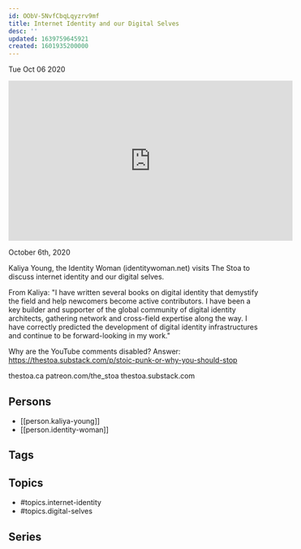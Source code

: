 ```yaml
---
id: OObV-5NvfCbqLqyzrv9mf
title: Internet Identity and our Digital Selves
desc: ''
updated: 1639759645921
created: 1601935200000
---
```





Tue Oct 06 2020

<iframe width="560" height="315" src="https://www.youtube.com/embed/q-9h7v4N39s" title="Internet Identity and our Digital Selves w/ Kaliya Young (Identity Woman)" frameborder="0" allow="accelerometer; autoplay; clipboard-write; encrypted-media; gyroscope; picture-in-picture" allowfullscreen ></iframe>

October 6th, 2020

Kaliya Young, the Identity Woman (identitywoman.net) visits The Stoa to discuss internet identity and our digital selves.

From Kaliya: "I have written several books on digital identity that demystify the field and help newcomers become active contributors. I have been a key builder and supporter of the global community of digital identity architects, gathering network and cross-field expertise along the way. I have correctly predicted the development of digital identity infrastructures and continue to be forward-looking in my work."

Why are the YouTube comments disabled? Answer: https://thestoa.substack.com/p/stoic-punk-or-why-you-should-stop

thestoa.ca
patreon.com/the_stoa
thestoa.substack.com

## Persons

- [[person.kaliya-young]]
- [[person.identity-woman]]

## Tags



## Topics

- #topics.internet-identity
- #topics.digital-selves

## Series



